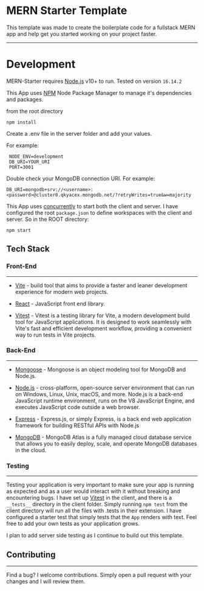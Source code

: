 # MERN Starter Template

This template was made to create the boilerplate code for a fullstack MERN app and help get you started working on your project faster.

---

# Development

MERN-Starter requires [Node.js](https://nodejs.org/) v10+ to run. Tested on version `16.14.2`

This App uses [NPM](https://www.npmjs.com/) Node Package Manager to manage it's dependencies and packages.

from the root directory

```
npm install
```

Create a .env file in the server folder and add your values.

For example:

```
 NODE_ENV=development
 DB_URI=YOUR_URI
 PORT=3001
```

Double check your MongoDB connection URI. For example:

```
DB_URI=mongodb+srv://<username>:<password>@cluster0.qkyacex.mongodb.net/?retryWrites=true&w=majority
```

This App uses [concurrently] to start both the client and server. I have configured the root `package.json` to define workspaces with the client and server. So in the ROOT directory:

```
npm start
```

## Tech Stack

### **Front-End**

---

- [Vite] - build tool that aims to provide a faster and leaner development experience for modern web projects.

- [React] - JavaScript front end library.

- [Vitest] - Vitest is a testing library for Vite, a modern development build tool for JavaScript applications. It is designed to work seamlessly with Vite's fast and efficient development workflow, providing a convenient way to run tests in Vite projects.

### **Back-End**

---

- [Mongoose] - Mongoose is an object modeling tool for MongoDB and Node.js.

- [Node.js] - cross-platform, open-source server environment that can run on Windows, Linux, Unix, macOS, and more. Node.js is a back-end JavaScript runtime environment, runs on the V8 JavaScript Engine, and executes JavaScript code outside a web browser.

- [Express] - Express.js, or simply Express, is a back end web application framework for building RESTful APIs with Node.js

- [MongoDB] - MongoDB Atlas is a fully managed cloud database service that allows you to easily deploy, scale, and operate MongoDB databases in the cloud.

### **Testing**

---

Testing your application is very important to make sure your app is running as expected and as a user would interact with it without breaking and encountering bugs. I have set up [Vitest] in the client, and there is a `__tests__` directory in the client folder. Simply running `npm test` from the client directory will run all the files with .tests in their extension. I have configured a starter test that simply tests that the `App` renders with text. Feel free to add your own tests as your application grows.

I plan to add server side testing as I continue to build out this template.

## Contributing

---

Find a bug?
I welcome contributions. Simply open a pull request with your changes and I will review them.

[tailwind css]: https://tailwindcss.com/docs/guides/vite
[DaisyUI]: https://daisyui.com/
[vite]: https://vitejs.dev/
[mongoose]: https://mongoosejs.com/
[mongodb]: https://www.mongodb.com/atlas/database
[Vitest]: https://vitest.dev/
[node.js]: http://nodejs.org
[nginx]: https://www.nginx.com/
[express]: http://expressjs.com
[react]: https://react.dev/
[concurrently]: https://www.npmjs.com/package/concurrently
[http://54.90.137.205/]: http://54.90.137.205/
